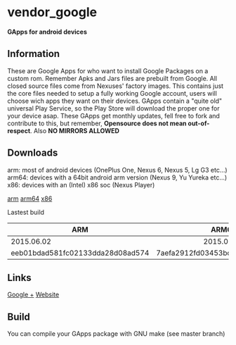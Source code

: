# vendor_google

**GApps for android devices**


Information
------------------

These are Google Apps for who want to install Google Packages on a custom rom.
Remember Apks and Jars files are prebuilt from Google.
All closed source files come from Nexuses' factory images.
This contains just the core files needed to setup a fully working Google account,
users will choose wich apps they want on their devices.
GApps contain a "quite old" universal Play Service, so the Play Store will download the proper one
for your device asap.
These GApps get monthly updates, fell free to fork and contribute to this, but remember,
**Opensource does not mean out-of-respect**. Also **NO MIRRORS ALLOWED**

Downloads
------------------

arm: most of android devices (OnePlus One, Nexus 6, Nexus 5, Lg G3 etc...)
arm64: devices with a 64bit android arm version (Nexus 9, Yu Yureka etc...)
x86: devices with an (Intel) x86 soc (Nexus Player)

[arm](https://github.com/cgapps/vendor_google/tree/builds/arm)
[arm64](https://github.com/cgapps/vendor_google/tree/builds/arm64)
[x86](https://github.com/cgapps/vendor_google/tree/builds/arm)

Lastest build

| ARM   |   ARM64    |   x86  |
|----------|:-------------:|------:|
| 2015.06.02 |  2015.06.02 | 2015.06.02 |
| eeb01bdad581fc02133dda28d08ad574 | 7aefa2912fd03453bda3dc1a9ea42cba | 196002388285b4eed44d770384b4801c |

Links
------------------
[Google +](https://google.com/+CgappsGithubIo0)
[Website](cgapps.github.io)


Build
-------------------

You can compile your GApps package with GNU make (see master branch)
